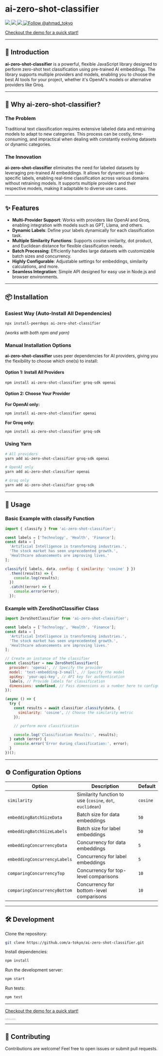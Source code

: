 # ai-zero-shot-classifier

<a href="https://npmjs.com/package/ai-zero-shot-classifier">
  <img src="https://img.shields.io/npm/v/ai-zero-shot-classifier.svg"></img>
  <img src="https://img.shields.io/npm/dt/ai-zero-shot-classifier.svg"></img>
</a>
<a href="https://codecov.io/gh/A-Tokyo/ai-zero-shot-classifier">
  <img src="https://img.shields.io/codecov/c/github/a-tokyo/ai-zero-shot-classifier.svg"></img>
</a>
<a href="https://twitter.com/intent/follow?screen_name=ahmad_tokyo"><img src="https://img.shields.io/twitter/follow/ahmad_tokyo.svg?label=Follow%20@ahmad_tokyo" alt="Follow @ahmad_tokyo"></img></a>

[Checkout the demo for a quick start!](https://ai-zero-shot-classifier.ahmedtokyo.com)

---

## 🚀 Introduction

**ai-zero-shot-classifier** is a powerful, flexible JavaScript library designed to perform zero-shot text classification using pre-trained AI embeddings. The library supports multiple providers and models, enabling you to choose the best AI tools for your project, whether it's OpenAI's models or alternative providers like Groq.

---

## 🧐 Why ai-zero-shot-classifier?

### **The Problem**
Traditional text classification requires extensive labeled data and retraining models to adapt to new categories. This process can be costly, time-consuming, and impractical when dealing with constantly evolving datasets or dynamic categories.

### **The Innovation**
**ai-zero-shot-classifier** eliminates the need for labeled datasets by leveraging pre-trained AI embeddings. It allows for dynamic and task-specific labels, enabling real-time classification across various domains without retraining models. It supports multiple providers and their respective models, making it adaptable to diverse use cases.

---

## ✨ Features

- **Multi-Provider Support**: Works with providers like OpenAI and Groq, enabling integration with models such as GPT, Llama, and others.
- **Dynamic Labels**: Define your labels dynamically for each classification task.
- **Multiple Similarity Functions**: Supports cosine similarity, dot product, and Euclidean distance for flexible classification needs.
- **Batch Processing**: Efficiently handles large datasets with customizable batch sizes and concurrency.
- **Highly Configurable**: Adjustable settings for embeddings, similarity calculations, and more.
- **Seamless Integration**: Simple API designed for easy use in Node.js and browser environments.

---

## 📦 Installation

### Easiest Way (Auto-Install All Dependencies)

```bash
npx install-peerdeps ai-zero-shot-classifier
```
*(works with both npm and yarn)*

### Manual Installation Options

**ai-zero-shot-classifier** uses peer dependencies for AI providers, giving you the flexibility to choose which one(s) to install:

#### Option 1: Install All Providers
```bash
npm install ai-zero-shot-classifier groq-sdk openai
```

#### Option 2: Choose Your Provider

**For OpenAI only:**
```bash
npm install ai-zero-shot-classifier openai
```

**For Groq only:**
```bash
npm install ai-zero-shot-classifier groq-sdk
```

### Using Yarn

```bash
# All providers
yarn add ai-zero-shot-classifier groq-sdk openai

# OpenAI only
yarn add ai-zero-shot-classifier openai

# Groq only
yarn add ai-zero-shot-classifier groq-sdk
```

---

## 🚀 Usage

### Basic Example with classify Function

```javascript
import { classify } from 'ai-zero-shot-classifier';

const labels = ['Technology', 'Health', 'Finance'];
const data = [
  'Artificial Intelligence is transforming industries.',
  'The stock market has seen unprecedented growth.',
  'Healthcare advancements are improving lives.'
];

classify({ labels, data, config: { similarity: 'cosine' } })
  .then((results) => {
    console.log(results);
  })
  .catch((error) => {
    console.error(error);
  });
```

### Example with ZeroShotClassifier Class

```javascript
import ZeroShotClassifier from 'ai-zero-shot-classifier';

const labels = ['Technology', 'Health', 'Finance'];
const data = [
  'Artificial Intelligence is transforming industries.',
  'The stock market has seen unprecedented growth.',
  'Healthcare advancements are improving lives.'
];

// Create an instance of the classifier
const classifier = new ZeroShotClassifier({
  provider: 'openai', // Specify the provider
  model: 'text-embedding-3-small', // Specify the model
  apiKey: 'your-api-key', // API key for authentication
  labels, // Provide labels for classification
  dimensions: undefined, // Pass dimensions as a number here to configure vector dimensions
});

(async () => {
  try {
    const results = await classifier.classify(data, {
      similarity: 'cosine', // Choose the similarity metric
    });

    // perform more classification

    console.log('Classification Results:', results);
  } catch (error) {
    console.error('Error during classification:', error);
  }
})();
```

---

## ⚙️ Configuration Options

| Option                     | Description                                       | Default          |
|----------------------------|---------------------------------------------------|------------------|
| `similarity`               | Similarity function to use (`cosine`, `dot`, `euclidean`) | `cosine`         |
| `embeddingBatchSizeData`   | Batch size for data embeddings                    | `50`             |
| `embeddingBatchSizeLabels` | Batch size for label embeddings                   | `50`             |
| `embeddingConcurrencyData` | Concurrency for data embeddings                   | `5`              |
| `embeddingConcurrencyLabels` | Concurrency for label embeddings                | `5`              |
| `comparingConcurrencyTop`  | Concurrency for top-level comparisons             | `10`             |
| `comparingConcurrencyBottom` | Concurrency for bottom-level comparisons        | `10`             |

---

## 🛠️ Development

Clone the repository:

```bash
git clone https://github.com/a-tokyo/ai-zero-shot-classifier.git
```

Install dependencies:

```bash
npm install
```

Run the development server:

```bash
npm start
```

Run tests:

```bash
npm test
```

---

[Checkout the demo for a quick start!](https://ai-zero-shot-classifier.ahmedtokyo.com)

<sub><sup><small style="font-size: 0.5em; opacity: 0.3; color: #999;">[Fallback Demo!](https://a-tokyo.github.io/ai-zero-shot-classifier)</small></sup></sub>

---

## 🤝 Contributing

Contributions are welcome! Feel free to open issues or submit pull requests.
